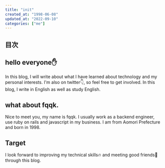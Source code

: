 ```yaml
---
title: "init"
created_at: "1998-06-08"
updated_at: "2022-09-10"
categories: ["me"]
---
```


## 目次

## hello everyone✋

In this blog, I will write about what I have learned about technology and my personal interests.
I'm also on twitter👇, so feel free to get involved.
In this blog, I write in English as well as study English.

## what about fqqk.

Nice to meet you, my name is fqqk.
I usually work as a backend engineer, use ruby on rails and javascript in my business.
I am from Aomori Prefecture and born in 1998.

## Target

I look forward to improving my technical skills🔥 and meeting good friends👊 through this blog.
